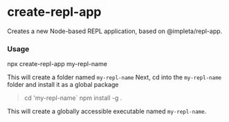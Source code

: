 # create-repl-app

Creates a new Node-based REPL application, based on @impleta/repl-app.

### Usage
npx create-repl-app my-repl-name

This will create a folder named `my-repl-name` 
Next, cd into the `my-repl-name` folder and install it as a global package
> cd 'my-repl-name`
> npm install -g .

This will create a globally accessible executable named `my-repl-name`.
